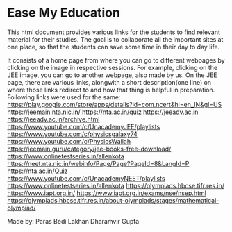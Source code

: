 # Ease My Education
This html document provides various links for the students to find relevant material for their studies. The goal is to collaborate all the important sites at one place, so that the students can save some time in their day to day life.

It consists of a home page from where you can go to different webpages by clicking on the image in respective sessions. For example, clicking on the JEE image, you can go to another webpage, also made by us. On the JEE page, there are various links, alongwith a short description(one line) on where those links redirect to and how that thing is helpful in preparation.
Following links were used for the same:
  https://play.google.com/store/apps/details?id=com.ncert&hl=en_IN&gl=US
  https://jeemain.nta.nic.in/
  https://nta.ac.in/quiz
  https://jeeadv.ac.in
  https://jeeadv.ac.in/archive.html
  https://www.youtube.com/c/UnacademyJEE/playlists
  https://www.youtube.com/c/physicsgalaxy74
  https://www.youtube.com/c/PhysicsWallah
  https://jeemain.guru/category/jee-books-free-download/
  https://www.onlinetestseries.in/allenkota
  https://neet.nta.nic.in/webinfo/Page/Page?PageId=8&LangId=P
  https://nta.ac.in/Quiz
  https://www.youtube.com/c/UnacademyNEET/playlists
  https://www.onlinetestseries.in/allenkota
  https://olympiads.hbcse.tifr.res.in/
  https://www.iapt.org.in/
  https://www.iapt.org.in/exams/nse/nsep.html
  https://olympiads.hbcse.tifr.res.in/about-olympiads/stages/mathematical-olympiad/

Made by:
  Paras Bedi
  Lakhan Dharamvir Gupta
